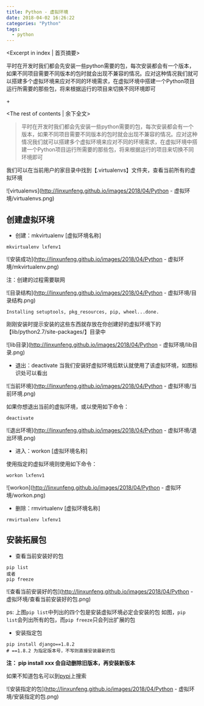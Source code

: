 ```yaml
---
title: Python - 虚拟环境
date: 2018-04-02 16:26:22
categories: "Python"
tags:
  - python
---
```



<Excerpt in index | 首页摘要> 

平时在开发时我们都会先安装一些python需要的包，每次安装都会有一个版本，如果不同项目需要不同版本的包时就会出现不兼容的情况。应对这种情况我们就可以搭建多个虚拟环境来应对不同的环境需求，在虚拟环境中搭建一个Python项目运行所需要的那些包，将来根据运行的项目来切换不同环境即可

+<!-- more -->

<The rest of contents | 余下全文>


> 平时在开发时我们都会先安装一些python需要的包，每次安装都会有一个版本，如果不同项目需要不同版本的包时就会出现不兼容的情况。应对这种情况我们就可以搭建多个虚拟环境来应对不同的环境需求，在虚拟环境中搭建一个Python项目运行所需要的那些包，将来根据运行的项目来切换不同环境即可

我们可以在当前用户的家目录中找到【.virtualenvs】文件夹，查看当前所有的虚拟环境

![virtualenvs](http://linxunfeng.github.io/images/2018/04/Python - 虚拟环境/virtualenvs.png)


## 创建虚拟环境
- 创建：mkvirtualenv [虚拟环境名称]

```shell
mkvirtualenv lxfenv1
```

![安装成功](http://linxunfeng.github.io/images/2018/04/Python - 虚拟环境/mkvirtualenv.png)

注：创建的过程需要联网

![目录结构](http://linxunfeng.github.io/images/2018/04/Python - 虚拟环境/目录结构.png)

```
Installing setuptools, pkg_resources, pip, wheel...done.
```
刚刚安装时提示安装的这些东西就存放在你创建好的虚拟环境下的【lib/python2.7/site-packages/】目录中

![lib目录](http://linxunfeng.github.io/images/2018/04/Python - 虚拟环境/lib目录.png)

- 退出：deactivate
当我们安装好虚拟环境后默认就使用了该虚拟环境，如图标识处可以看出

![当前环境](http://linxunfeng.github.io/images/2018/04/Python - 虚拟环境/当前环境.png)

如果你想退出当前的虚拟环境，或以使用如下命令：

```shell
deactivate
```

![退出环境](http://linxunfeng.github.io/images/2018/04/Python - 虚拟环境/退出环境.png)


- 进入：workon [虚拟环境名称]

使用指定的虚拟环境则使用如下命令：

```
workon lxfenv1
```

![workon](http://linxunfeng.github.io/images/2018/04/Python - 虚拟环境/workon.png)


- 删除：rmvirtualenv [虚拟环境名称]

```shell
rmvirtualenv lxfenv1
```

## 安装拓展包
- 查看当前安装好的包

```
pip list
或者
pip freeze
```

![查看当前安装好的包](http://linxunfeng.github.io/images/2018/04/Python - 虚拟环境/查看当前安装好的包.png)

ps: 上图`pip list`中列出的四个包是安装虚拟环境必定会安装的包
如图，`pip list`会列出所有的包，而`pip freeze`只会列出扩展的包

- 安装指定包
```
pip install django==1.8.2
# ==1.8.2 为指定版本号，不写则直接安装最新的包
```
**注： pip install xxx 会自动删除旧版本，再安装新版本**

如果不知道包名可以到[pypi](https://pypi.python.org)上搜索

![安装指定的包](http://linxunfeng.github.io/images/2018/04/Python - 虚拟环境/安装指定的包.png)
